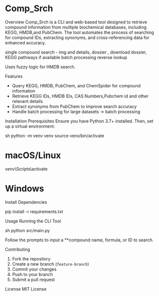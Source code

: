 # Comp_Srch


Overview
Comp_Srch is a CLI and web-based tool designed to retrieve compound information from multiple biochemical databases, including KEGG, HMDB,and PubChem. The tool automates the process of searching for compound IDs, extracting synonyms, and cross-referencing data for enhanced accuracy.

single compound search - img and details, dossier , download dossier, KEGG pathways if available 
batch processing
reverse lookup 

Uses fuzzy logic for HMDB search.

Features
- Query KEGG, HMDB, PubChem, and ChemSpider for compound information
- Retrieve KEGG IDs, HMDB IDs, CAS Numbers,Pubchem id and other relevant details
- Extract synonyms from PubChem to improve search accuracy
- Handle batch processing for large datasets -> batch processing


Installation
Prerequisites
Ensure you have Python 3.7+ installed. Then, set up a virtual environment:

sh
python -m venv venv
source venv/bin/activate 
# macOS/Linux
venv\Scripts\activate   
# Windows


Install Dependencies

pip install -r requirements.txt


Usage
Running the CLI Tool

sh
python src/main.py

Follow the prompts to input a **compound name, formula, or ID to search.


 Contributing
1. Fork the repository
2. Create a new branch (`feature-branch`)
3. Commit your changes
4. Push to your branch
5. Submit a pull request










License
MIT License


